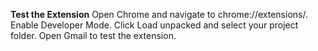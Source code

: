 **Test the Extension**
Open Chrome and navigate to chrome://extensions/.
Enable Developer Mode.
Click Load unpacked and select your project folder.
Open Gmail to test the extension.
